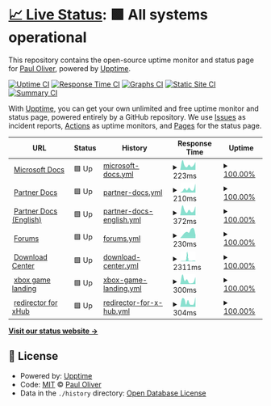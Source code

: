 # [📈 Live Status](https://pauliver.github.io/xbox-uptime): <!--live status--> **🟩 All systems operational**

This repository contains the open-source uptime monitor and status page for [Paul Oliver](https://pauliver.com/), powered by [Upptime](https://github.com/upptime/upptime).

[![Uptime CI](https://github.com/pauliver/xbox-uptime/workflows/Uptime%20CI/badge.svg)](https://github.com/upptime/upptime/actions?query=workflow%3A%22Uptime+CI%22)
[![Response Time CI](https://github.com/pauliver/xbox-uptime/workflows/Response%20Time%20CI/badge.svg)](https://github.com/upptime/upptime/actions?query=workflow%3A%22Response+Time+CI%22)
[![Graphs CI](https://github.com/pauliver/xbox-uptime/workflows/Graphs%20CI/badge.svg)](https://github.com/upptime/upptime/actions?query=workflow%3A%22Graphs+CI%22)
[![Static Site CI](https://github.com/pauliver/xbox-uptime/workflows/Static%20Site%20CI/badge.svg)](https://github.com/upptime/upptime/actions?query=workflow%3A%22Static+Site+CI%22)
[![Summary CI](https://github.com/pauliver/xbox-uptime/workflows/Summary%20CI/badge.svg)](https://github.com/upptime/upptime/actions?query=workflow%3A%22Summary+CI%22)

With [Upptime](https://upptime.js.org), you can get your own unlimited and free uptime monitor and status page, powered entirely by a GitHub repository. We use [Issues](https://github.com/pauliver/xbox-uptime/issues) as incident reports, [Actions](https://github.com/pauliver/xbox-uptime/actions) as uptime monitors, and [Pages](https://pauliver.github.io/xbox-uptime) for the status page.

<!--start: status pages-->
<!-- This summary is generated by Upptime (https://github.com/upptime/upptime) -->
<!-- Do not edit this manually, your changes will be overwritten -->
<!-- prettier-ignore -->
| URL | Status | History | Response Time | Uptime |
| --- | ------ | ------- | ------------- | ------ |
| <img alt="" src="https://favicons.githubusercontent.com/developer.microsoft.com" height="13"> [Microsoft Docs](https://developer.microsoft.com/en-us/) | 🟩 Up | [microsoft-docs.yml](https://github.com/pauliver/xbox-uptime/commits/HEAD/history/microsoft-docs.yml) | <details><summary><img alt="Response time graph" src="./graphs/microsoft-docs/response-time-week.png" height="20"> 223ms</summary><br><a href="https://pauliver.github.io/xbox-uptime/history/microsoft-docs"><img alt="Response time 312" src="https://img.shields.io/endpoint?url=https%3A%2F%2Fraw.githubusercontent.com%2Fpauliver%2Fxbox-uptime%2FHEAD%2Fapi%2Fmicrosoft-docs%2Fresponse-time.json"></a><br><a href="https://pauliver.github.io/xbox-uptime/history/microsoft-docs"><img alt="24-hour response time 337" src="https://img.shields.io/endpoint?url=https%3A%2F%2Fraw.githubusercontent.com%2Fpauliver%2Fxbox-uptime%2FHEAD%2Fapi%2Fmicrosoft-docs%2Fresponse-time-day.json"></a><br><a href="https://pauliver.github.io/xbox-uptime/history/microsoft-docs"><img alt="7-day response time 223" src="https://img.shields.io/endpoint?url=https%3A%2F%2Fraw.githubusercontent.com%2Fpauliver%2Fxbox-uptime%2FHEAD%2Fapi%2Fmicrosoft-docs%2Fresponse-time-week.json"></a><br><a href="https://pauliver.github.io/xbox-uptime/history/microsoft-docs"><img alt="30-day response time 268" src="https://img.shields.io/endpoint?url=https%3A%2F%2Fraw.githubusercontent.com%2Fpauliver%2Fxbox-uptime%2FHEAD%2Fapi%2Fmicrosoft-docs%2Fresponse-time-month.json"></a><br><a href="https://pauliver.github.io/xbox-uptime/history/microsoft-docs"><img alt="1-year response time 306" src="https://img.shields.io/endpoint?url=https%3A%2F%2Fraw.githubusercontent.com%2Fpauliver%2Fxbox-uptime%2FHEAD%2Fapi%2Fmicrosoft-docs%2Fresponse-time-year.json"></a></details> | <details><summary><a href="https://pauliver.github.io/xbox-uptime/history/microsoft-docs">100.00%</a></summary><a href="https://pauliver.github.io/xbox-uptime/history/microsoft-docs"><img alt="All-time uptime 100.00%" src="https://img.shields.io/endpoint?url=https%3A%2F%2Fraw.githubusercontent.com%2Fpauliver%2Fxbox-uptime%2FHEAD%2Fapi%2Fmicrosoft-docs%2Fuptime.json"></a><br><a href="https://pauliver.github.io/xbox-uptime/history/microsoft-docs"><img alt="24-hour uptime 100.00%" src="https://img.shields.io/endpoint?url=https%3A%2F%2Fraw.githubusercontent.com%2Fpauliver%2Fxbox-uptime%2FHEAD%2Fapi%2Fmicrosoft-docs%2Fuptime-day.json"></a><br><a href="https://pauliver.github.io/xbox-uptime/history/microsoft-docs"><img alt="7-day uptime 100.00%" src="https://img.shields.io/endpoint?url=https%3A%2F%2Fraw.githubusercontent.com%2Fpauliver%2Fxbox-uptime%2FHEAD%2Fapi%2Fmicrosoft-docs%2Fuptime-week.json"></a><br><a href="https://pauliver.github.io/xbox-uptime/history/microsoft-docs"><img alt="30-day uptime 100.00%" src="https://img.shields.io/endpoint?url=https%3A%2F%2Fraw.githubusercontent.com%2Fpauliver%2Fxbox-uptime%2FHEAD%2Fapi%2Fmicrosoft-docs%2Fuptime-month.json"></a><br><a href="https://pauliver.github.io/xbox-uptime/history/microsoft-docs"><img alt="1-year uptime 100.00%" src="https://img.shields.io/endpoint?url=https%3A%2F%2Fraw.githubusercontent.com%2Fpauliver%2Fxbox-uptime%2FHEAD%2Fapi%2Fmicrosoft-docs%2Fuptime-year.json"></a></details>
| <img alt="" src="https://favicons.githubusercontent.com/developer.microsoft.com" height="13"> [Partner Docs](http://developer.microsoft.com/games/xbox/partner) | 🟩 Up | [partner-docs.yml](https://github.com/pauliver/xbox-uptime/commits/HEAD/history/partner-docs.yml) | <details><summary><img alt="Response time graph" src="./graphs/partner-docs/response-time-week.png" height="20"> 210ms</summary><br><a href="https://pauliver.github.io/xbox-uptime/history/partner-docs"><img alt="Response time 245" src="https://img.shields.io/endpoint?url=https%3A%2F%2Fraw.githubusercontent.com%2Fpauliver%2Fxbox-uptime%2FHEAD%2Fapi%2Fpartner-docs%2Fresponse-time.json"></a><br><a href="https://pauliver.github.io/xbox-uptime/history/partner-docs"><img alt="24-hour response time 509" src="https://img.shields.io/endpoint?url=https%3A%2F%2Fraw.githubusercontent.com%2Fpauliver%2Fxbox-uptime%2FHEAD%2Fapi%2Fpartner-docs%2Fresponse-time-day.json"></a><br><a href="https://pauliver.github.io/xbox-uptime/history/partner-docs"><img alt="7-day response time 210" src="https://img.shields.io/endpoint?url=https%3A%2F%2Fraw.githubusercontent.com%2Fpauliver%2Fxbox-uptime%2FHEAD%2Fapi%2Fpartner-docs%2Fresponse-time-week.json"></a><br><a href="https://pauliver.github.io/xbox-uptime/history/partner-docs"><img alt="30-day response time 236" src="https://img.shields.io/endpoint?url=https%3A%2F%2Fraw.githubusercontent.com%2Fpauliver%2Fxbox-uptime%2FHEAD%2Fapi%2Fpartner-docs%2Fresponse-time-month.json"></a><br><a href="https://pauliver.github.io/xbox-uptime/history/partner-docs"><img alt="1-year response time 247" src="https://img.shields.io/endpoint?url=https%3A%2F%2Fraw.githubusercontent.com%2Fpauliver%2Fxbox-uptime%2FHEAD%2Fapi%2Fpartner-docs%2Fresponse-time-year.json"></a></details> | <details><summary><a href="https://pauliver.github.io/xbox-uptime/history/partner-docs">100.00%</a></summary><a href="https://pauliver.github.io/xbox-uptime/history/partner-docs"><img alt="All-time uptime 100.00%" src="https://img.shields.io/endpoint?url=https%3A%2F%2Fraw.githubusercontent.com%2Fpauliver%2Fxbox-uptime%2FHEAD%2Fapi%2Fpartner-docs%2Fuptime.json"></a><br><a href="https://pauliver.github.io/xbox-uptime/history/partner-docs"><img alt="24-hour uptime 100.00%" src="https://img.shields.io/endpoint?url=https%3A%2F%2Fraw.githubusercontent.com%2Fpauliver%2Fxbox-uptime%2FHEAD%2Fapi%2Fpartner-docs%2Fuptime-day.json"></a><br><a href="https://pauliver.github.io/xbox-uptime/history/partner-docs"><img alt="7-day uptime 100.00%" src="https://img.shields.io/endpoint?url=https%3A%2F%2Fraw.githubusercontent.com%2Fpauliver%2Fxbox-uptime%2FHEAD%2Fapi%2Fpartner-docs%2Fuptime-week.json"></a><br><a href="https://pauliver.github.io/xbox-uptime/history/partner-docs"><img alt="30-day uptime 100.00%" src="https://img.shields.io/endpoint?url=https%3A%2F%2Fraw.githubusercontent.com%2Fpauliver%2Fxbox-uptime%2FHEAD%2Fapi%2Fpartner-docs%2Fuptime-month.json"></a><br><a href="https://pauliver.github.io/xbox-uptime/history/partner-docs"><img alt="1-year uptime 100.00%" src="https://img.shields.io/endpoint?url=https%3A%2F%2Fraw.githubusercontent.com%2Fpauliver%2Fxbox-uptime%2FHEAD%2Fapi%2Fpartner-docs%2Fuptime-year.json"></a></details>
| <img alt="" src="https://favicons.githubusercontent.com/developer.microsoft.com" height="13"> [Partner Docs (English)](https://developer.microsoft.com/en-us/games/xbox/partner/) | 🟩 Up | [partner-docs-english.yml](https://github.com/pauliver/xbox-uptime/commits/HEAD/history/partner-docs-english.yml) | <details><summary><img alt="Response time graph" src="./graphs/partner-docs-english/response-time-week.png" height="20"> 372ms</summary><br><a href="https://pauliver.github.io/xbox-uptime/history/partner-docs-english"><img alt="Response time 792" src="https://img.shields.io/endpoint?url=https%3A%2F%2Fraw.githubusercontent.com%2Fpauliver%2Fxbox-uptime%2FHEAD%2Fapi%2Fpartner-docs-english%2Fresponse-time.json"></a><br><a href="https://pauliver.github.io/xbox-uptime/history/partner-docs-english"><img alt="24-hour response time 611" src="https://img.shields.io/endpoint?url=https%3A%2F%2Fraw.githubusercontent.com%2Fpauliver%2Fxbox-uptime%2FHEAD%2Fapi%2Fpartner-docs-english%2Fresponse-time-day.json"></a><br><a href="https://pauliver.github.io/xbox-uptime/history/partner-docs-english"><img alt="7-day response time 372" src="https://img.shields.io/endpoint?url=https%3A%2F%2Fraw.githubusercontent.com%2Fpauliver%2Fxbox-uptime%2FHEAD%2Fapi%2Fpartner-docs-english%2Fresponse-time-week.json"></a><br><a href="https://pauliver.github.io/xbox-uptime/history/partner-docs-english"><img alt="30-day response time 397" src="https://img.shields.io/endpoint?url=https%3A%2F%2Fraw.githubusercontent.com%2Fpauliver%2Fxbox-uptime%2FHEAD%2Fapi%2Fpartner-docs-english%2Fresponse-time-month.json"></a><br><a href="https://pauliver.github.io/xbox-uptime/history/partner-docs-english"><img alt="1-year response time 788" src="https://img.shields.io/endpoint?url=https%3A%2F%2Fraw.githubusercontent.com%2Fpauliver%2Fxbox-uptime%2FHEAD%2Fapi%2Fpartner-docs-english%2Fresponse-time-year.json"></a></details> | <details><summary><a href="https://pauliver.github.io/xbox-uptime/history/partner-docs-english">100.00%</a></summary><a href="https://pauliver.github.io/xbox-uptime/history/partner-docs-english"><img alt="All-time uptime 100.00%" src="https://img.shields.io/endpoint?url=https%3A%2F%2Fraw.githubusercontent.com%2Fpauliver%2Fxbox-uptime%2FHEAD%2Fapi%2Fpartner-docs-english%2Fuptime.json"></a><br><a href="https://pauliver.github.io/xbox-uptime/history/partner-docs-english"><img alt="24-hour uptime 100.00%" src="https://img.shields.io/endpoint?url=https%3A%2F%2Fraw.githubusercontent.com%2Fpauliver%2Fxbox-uptime%2FHEAD%2Fapi%2Fpartner-docs-english%2Fuptime-day.json"></a><br><a href="https://pauliver.github.io/xbox-uptime/history/partner-docs-english"><img alt="7-day uptime 100.00%" src="https://img.shields.io/endpoint?url=https%3A%2F%2Fraw.githubusercontent.com%2Fpauliver%2Fxbox-uptime%2FHEAD%2Fapi%2Fpartner-docs-english%2Fuptime-week.json"></a><br><a href="https://pauliver.github.io/xbox-uptime/history/partner-docs-english"><img alt="30-day uptime 100.00%" src="https://img.shields.io/endpoint?url=https%3A%2F%2Fraw.githubusercontent.com%2Fpauliver%2Fxbox-uptime%2FHEAD%2Fapi%2Fpartner-docs-english%2Fuptime-month.json"></a><br><a href="https://pauliver.github.io/xbox-uptime/history/partner-docs-english"><img alt="1-year uptime 100.00%" src="https://img.shields.io/endpoint?url=https%3A%2F%2Fraw.githubusercontent.com%2Fpauliver%2Fxbox-uptime%2FHEAD%2Fapi%2Fpartner-docs-english%2Fuptime-year.json"></a></details>
| <img alt="" src="https://favicons.githubusercontent.com/forums.xboxlive.com" height="13"> [Forums](https://forums.xboxlive.com/index.html) | 🟩 Up | [forums.yml](https://github.com/pauliver/xbox-uptime/commits/HEAD/history/forums.yml) | <details><summary><img alt="Response time graph" src="./graphs/forums/response-time-week.png" height="20"> 230ms</summary><br><a href="https://pauliver.github.io/xbox-uptime/history/forums"><img alt="Response time 383" src="https://img.shields.io/endpoint?url=https%3A%2F%2Fraw.githubusercontent.com%2Fpauliver%2Fxbox-uptime%2FHEAD%2Fapi%2Fforums%2Fresponse-time.json"></a><br><a href="https://pauliver.github.io/xbox-uptime/history/forums"><img alt="24-hour response time 111" src="https://img.shields.io/endpoint?url=https%3A%2F%2Fraw.githubusercontent.com%2Fpauliver%2Fxbox-uptime%2FHEAD%2Fapi%2Fforums%2Fresponse-time-day.json"></a><br><a href="https://pauliver.github.io/xbox-uptime/history/forums"><img alt="7-day response time 230" src="https://img.shields.io/endpoint?url=https%3A%2F%2Fraw.githubusercontent.com%2Fpauliver%2Fxbox-uptime%2FHEAD%2Fapi%2Fforums%2Fresponse-time-week.json"></a><br><a href="https://pauliver.github.io/xbox-uptime/history/forums"><img alt="30-day response time 246" src="https://img.shields.io/endpoint?url=https%3A%2F%2Fraw.githubusercontent.com%2Fpauliver%2Fxbox-uptime%2FHEAD%2Fapi%2Fforums%2Fresponse-time-month.json"></a><br><a href="https://pauliver.github.io/xbox-uptime/history/forums"><img alt="1-year response time 315" src="https://img.shields.io/endpoint?url=https%3A%2F%2Fraw.githubusercontent.com%2Fpauliver%2Fxbox-uptime%2FHEAD%2Fapi%2Fforums%2Fresponse-time-year.json"></a></details> | <details><summary><a href="https://pauliver.github.io/xbox-uptime/history/forums">100.00%</a></summary><a href="https://pauliver.github.io/xbox-uptime/history/forums"><img alt="All-time uptime 98.18%" src="https://img.shields.io/endpoint?url=https%3A%2F%2Fraw.githubusercontent.com%2Fpauliver%2Fxbox-uptime%2FHEAD%2Fapi%2Fforums%2Fuptime.json"></a><br><a href="https://pauliver.github.io/xbox-uptime/history/forums"><img alt="24-hour uptime 100.00%" src="https://img.shields.io/endpoint?url=https%3A%2F%2Fraw.githubusercontent.com%2Fpauliver%2Fxbox-uptime%2FHEAD%2Fapi%2Fforums%2Fuptime-day.json"></a><br><a href="https://pauliver.github.io/xbox-uptime/history/forums"><img alt="7-day uptime 100.00%" src="https://img.shields.io/endpoint?url=https%3A%2F%2Fraw.githubusercontent.com%2Fpauliver%2Fxbox-uptime%2FHEAD%2Fapi%2Fforums%2Fuptime-week.json"></a><br><a href="https://pauliver.github.io/xbox-uptime/history/forums"><img alt="30-day uptime 100.00%" src="https://img.shields.io/endpoint?url=https%3A%2F%2Fraw.githubusercontent.com%2Fpauliver%2Fxbox-uptime%2FHEAD%2Fapi%2Fforums%2Fuptime-month.json"></a><br><a href="https://pauliver.github.io/xbox-uptime/history/forums"><img alt="1-year uptime 100.00%" src="https://img.shields.io/endpoint?url=https%3A%2F%2Fraw.githubusercontent.com%2Fpauliver%2Fxbox-uptime%2FHEAD%2Fapi%2Fforums%2Fuptime-year.json"></a></details>
| <img alt="" src="https://favicons.githubusercontent.com/www.microsoft.com" height="13"> [Download Center](https://www.microsoft.com/en-us/software-download/gdk#section_GameCore) | 🟩 Up | [download-center.yml](https://github.com/pauliver/xbox-uptime/commits/HEAD/history/download-center.yml) | <details><summary><img alt="Response time graph" src="./graphs/download-center/response-time-week.png" height="20"> 2311ms</summary><br><a href="https://pauliver.github.io/xbox-uptime/history/download-center"><img alt="Response time 1193" src="https://img.shields.io/endpoint?url=https%3A%2F%2Fraw.githubusercontent.com%2Fpauliver%2Fxbox-uptime%2FHEAD%2Fapi%2Fdownload-center%2Fresponse-time.json"></a><br><a href="https://pauliver.github.io/xbox-uptime/history/download-center"><img alt="24-hour response time 519" src="https://img.shields.io/endpoint?url=https%3A%2F%2Fraw.githubusercontent.com%2Fpauliver%2Fxbox-uptime%2FHEAD%2Fapi%2Fdownload-center%2Fresponse-time-day.json"></a><br><a href="https://pauliver.github.io/xbox-uptime/history/download-center"><img alt="7-day response time 2311" src="https://img.shields.io/endpoint?url=https%3A%2F%2Fraw.githubusercontent.com%2Fpauliver%2Fxbox-uptime%2FHEAD%2Fapi%2Fdownload-center%2Fresponse-time-week.json"></a><br><a href="https://pauliver.github.io/xbox-uptime/history/download-center"><img alt="30-day response time 1429" src="https://img.shields.io/endpoint?url=https%3A%2F%2Fraw.githubusercontent.com%2Fpauliver%2Fxbox-uptime%2FHEAD%2Fapi%2Fdownload-center%2Fresponse-time-month.json"></a><br><a href="https://pauliver.github.io/xbox-uptime/history/download-center"><img alt="1-year response time 1350" src="https://img.shields.io/endpoint?url=https%3A%2F%2Fraw.githubusercontent.com%2Fpauliver%2Fxbox-uptime%2FHEAD%2Fapi%2Fdownload-center%2Fresponse-time-year.json"></a></details> | <details><summary><a href="https://pauliver.github.io/xbox-uptime/history/download-center">100.00%</a></summary><a href="https://pauliver.github.io/xbox-uptime/history/download-center"><img alt="All-time uptime 100.00%" src="https://img.shields.io/endpoint?url=https%3A%2F%2Fraw.githubusercontent.com%2Fpauliver%2Fxbox-uptime%2FHEAD%2Fapi%2Fdownload-center%2Fuptime.json"></a><br><a href="https://pauliver.github.io/xbox-uptime/history/download-center"><img alt="24-hour uptime 100.00%" src="https://img.shields.io/endpoint?url=https%3A%2F%2Fraw.githubusercontent.com%2Fpauliver%2Fxbox-uptime%2FHEAD%2Fapi%2Fdownload-center%2Fuptime-day.json"></a><br><a href="https://pauliver.github.io/xbox-uptime/history/download-center"><img alt="7-day uptime 100.00%" src="https://img.shields.io/endpoint?url=https%3A%2F%2Fraw.githubusercontent.com%2Fpauliver%2Fxbox-uptime%2FHEAD%2Fapi%2Fdownload-center%2Fuptime-week.json"></a><br><a href="https://pauliver.github.io/xbox-uptime/history/download-center"><img alt="30-day uptime 100.00%" src="https://img.shields.io/endpoint?url=https%3A%2F%2Fraw.githubusercontent.com%2Fpauliver%2Fxbox-uptime%2FHEAD%2Fapi%2Fdownload-center%2Fuptime-month.json"></a><br><a href="https://pauliver.github.io/xbox-uptime/history/download-center"><img alt="1-year uptime 100.00%" src="https://img.shields.io/endpoint?url=https%3A%2F%2Fraw.githubusercontent.com%2Fpauliver%2Fxbox-uptime%2FHEAD%2Fapi%2Fdownload-center%2Fuptime-year.json"></a></details>
| <img alt="" src="https://favicons.githubusercontent.com/docs.microsoft.com" height="13"> [xbox game landing](https://docs.microsoft.com/en-us/gaming/xbox/) | 🟩 Up | [xbox-game-landing.yml](https://github.com/pauliver/xbox-uptime/commits/HEAD/history/xbox-game-landing.yml) | <details><summary><img alt="Response time graph" src="./graphs/xbox-game-landing/response-time-week.png" height="20"> 300ms</summary><br><a href="https://pauliver.github.io/xbox-uptime/history/xbox-game-landing"><img alt="Response time 362" src="https://img.shields.io/endpoint?url=https%3A%2F%2Fraw.githubusercontent.com%2Fpauliver%2Fxbox-uptime%2FHEAD%2Fapi%2Fxbox-game-landing%2Fresponse-time.json"></a><br><a href="https://pauliver.github.io/xbox-uptime/history/xbox-game-landing"><img alt="24-hour response time 531" src="https://img.shields.io/endpoint?url=https%3A%2F%2Fraw.githubusercontent.com%2Fpauliver%2Fxbox-uptime%2FHEAD%2Fapi%2Fxbox-game-landing%2Fresponse-time-day.json"></a><br><a href="https://pauliver.github.io/xbox-uptime/history/xbox-game-landing"><img alt="7-day response time 300" src="https://img.shields.io/endpoint?url=https%3A%2F%2Fraw.githubusercontent.com%2Fpauliver%2Fxbox-uptime%2FHEAD%2Fapi%2Fxbox-game-landing%2Fresponse-time-week.json"></a><br><a href="https://pauliver.github.io/xbox-uptime/history/xbox-game-landing"><img alt="30-day response time 319" src="https://img.shields.io/endpoint?url=https%3A%2F%2Fraw.githubusercontent.com%2Fpauliver%2Fxbox-uptime%2FHEAD%2Fapi%2Fxbox-game-landing%2Fresponse-time-month.json"></a><br><a href="https://pauliver.github.io/xbox-uptime/history/xbox-game-landing"><img alt="1-year response time 398" src="https://img.shields.io/endpoint?url=https%3A%2F%2Fraw.githubusercontent.com%2Fpauliver%2Fxbox-uptime%2FHEAD%2Fapi%2Fxbox-game-landing%2Fresponse-time-year.json"></a></details> | <details><summary><a href="https://pauliver.github.io/xbox-uptime/history/xbox-game-landing">100.00%</a></summary><a href="https://pauliver.github.io/xbox-uptime/history/xbox-game-landing"><img alt="All-time uptime 100.00%" src="https://img.shields.io/endpoint?url=https%3A%2F%2Fraw.githubusercontent.com%2Fpauliver%2Fxbox-uptime%2FHEAD%2Fapi%2Fxbox-game-landing%2Fuptime.json"></a><br><a href="https://pauliver.github.io/xbox-uptime/history/xbox-game-landing"><img alt="24-hour uptime 100.00%" src="https://img.shields.io/endpoint?url=https%3A%2F%2Fraw.githubusercontent.com%2Fpauliver%2Fxbox-uptime%2FHEAD%2Fapi%2Fxbox-game-landing%2Fuptime-day.json"></a><br><a href="https://pauliver.github.io/xbox-uptime/history/xbox-game-landing"><img alt="7-day uptime 100.00%" src="https://img.shields.io/endpoint?url=https%3A%2F%2Fraw.githubusercontent.com%2Fpauliver%2Fxbox-uptime%2FHEAD%2Fapi%2Fxbox-game-landing%2Fuptime-week.json"></a><br><a href="https://pauliver.github.io/xbox-uptime/history/xbox-game-landing"><img alt="30-day uptime 100.00%" src="https://img.shields.io/endpoint?url=https%3A%2F%2Fraw.githubusercontent.com%2Fpauliver%2Fxbox-uptime%2FHEAD%2Fapi%2Fxbox-game-landing%2Fuptime-month.json"></a><br><a href="https://pauliver.github.io/xbox-uptime/history/xbox-game-landing"><img alt="1-year uptime 100.00%" src="https://img.shields.io/endpoint?url=https%3A%2F%2Fraw.githubusercontent.com%2Fpauliver%2Fxbox-uptime%2FHEAD%2Fapi%2Fxbox-game-landing%2Fuptime-year.json"></a></details>
| <img alt="" src="https://favicons.githubusercontent.com/aka.ms" height="13"> [redirector for xHub](https://aka.ms/xhub) | 🟩 Up | [redirector-for-x-hub.yml](https://github.com/pauliver/xbox-uptime/commits/HEAD/history/redirector-for-x-hub.yml) | <details><summary><img alt="Response time graph" src="./graphs/redirector-for-x-hub/response-time-week.png" height="20"> 304ms</summary><br><a href="https://pauliver.github.io/xbox-uptime/history/redirector-for-x-hub"><img alt="Response time 489" src="https://img.shields.io/endpoint?url=https%3A%2F%2Fraw.githubusercontent.com%2Fpauliver%2Fxbox-uptime%2FHEAD%2Fapi%2Fredirector-for-x-hub%2Fresponse-time.json"></a><br><a href="https://pauliver.github.io/xbox-uptime/history/redirector-for-x-hub"><img alt="24-hour response time 558" src="https://img.shields.io/endpoint?url=https%3A%2F%2Fraw.githubusercontent.com%2Fpauliver%2Fxbox-uptime%2FHEAD%2Fapi%2Fredirector-for-x-hub%2Fresponse-time-day.json"></a><br><a href="https://pauliver.github.io/xbox-uptime/history/redirector-for-x-hub"><img alt="7-day response time 304" src="https://img.shields.io/endpoint?url=https%3A%2F%2Fraw.githubusercontent.com%2Fpauliver%2Fxbox-uptime%2FHEAD%2Fapi%2Fredirector-for-x-hub%2Fresponse-time-week.json"></a><br><a href="https://pauliver.github.io/xbox-uptime/history/redirector-for-x-hub"><img alt="30-day response time 371" src="https://img.shields.io/endpoint?url=https%3A%2F%2Fraw.githubusercontent.com%2Fpauliver%2Fxbox-uptime%2FHEAD%2Fapi%2Fredirector-for-x-hub%2Fresponse-time-month.json"></a><br><a href="https://pauliver.github.io/xbox-uptime/history/redirector-for-x-hub"><img alt="1-year response time 479" src="https://img.shields.io/endpoint?url=https%3A%2F%2Fraw.githubusercontent.com%2Fpauliver%2Fxbox-uptime%2FHEAD%2Fapi%2Fredirector-for-x-hub%2Fresponse-time-year.json"></a></details> | <details><summary><a href="https://pauliver.github.io/xbox-uptime/history/redirector-for-x-hub">100.00%</a></summary><a href="https://pauliver.github.io/xbox-uptime/history/redirector-for-x-hub"><img alt="All-time uptime 100.00%" src="https://img.shields.io/endpoint?url=https%3A%2F%2Fraw.githubusercontent.com%2Fpauliver%2Fxbox-uptime%2FHEAD%2Fapi%2Fredirector-for-x-hub%2Fuptime.json"></a><br><a href="https://pauliver.github.io/xbox-uptime/history/redirector-for-x-hub"><img alt="24-hour uptime 100.00%" src="https://img.shields.io/endpoint?url=https%3A%2F%2Fraw.githubusercontent.com%2Fpauliver%2Fxbox-uptime%2FHEAD%2Fapi%2Fredirector-for-x-hub%2Fuptime-day.json"></a><br><a href="https://pauliver.github.io/xbox-uptime/history/redirector-for-x-hub"><img alt="7-day uptime 100.00%" src="https://img.shields.io/endpoint?url=https%3A%2F%2Fraw.githubusercontent.com%2Fpauliver%2Fxbox-uptime%2FHEAD%2Fapi%2Fredirector-for-x-hub%2Fuptime-week.json"></a><br><a href="https://pauliver.github.io/xbox-uptime/history/redirector-for-x-hub"><img alt="30-day uptime 100.00%" src="https://img.shields.io/endpoint?url=https%3A%2F%2Fraw.githubusercontent.com%2Fpauliver%2Fxbox-uptime%2FHEAD%2Fapi%2Fredirector-for-x-hub%2Fuptime-month.json"></a><br><a href="https://pauliver.github.io/xbox-uptime/history/redirector-for-x-hub"><img alt="1-year uptime 100.00%" src="https://img.shields.io/endpoint?url=https%3A%2F%2Fraw.githubusercontent.com%2Fpauliver%2Fxbox-uptime%2FHEAD%2Fapi%2Fredirector-for-x-hub%2Fuptime-year.json"></a></details>

<!--end: status pages-->

[**Visit our status website →**](https://pauliver.github.io/xbox-uptime)

## 📄 License

- Powered by: [Upptime](https://github.com/upptime/upptime)
- Code: [MIT](./LICENSE) © [Paul Oliver](https://pauliver.com/)
- Data in the `./history` directory: [Open Database License](https://opendatacommons.org/licenses/odbl/1-0/)
